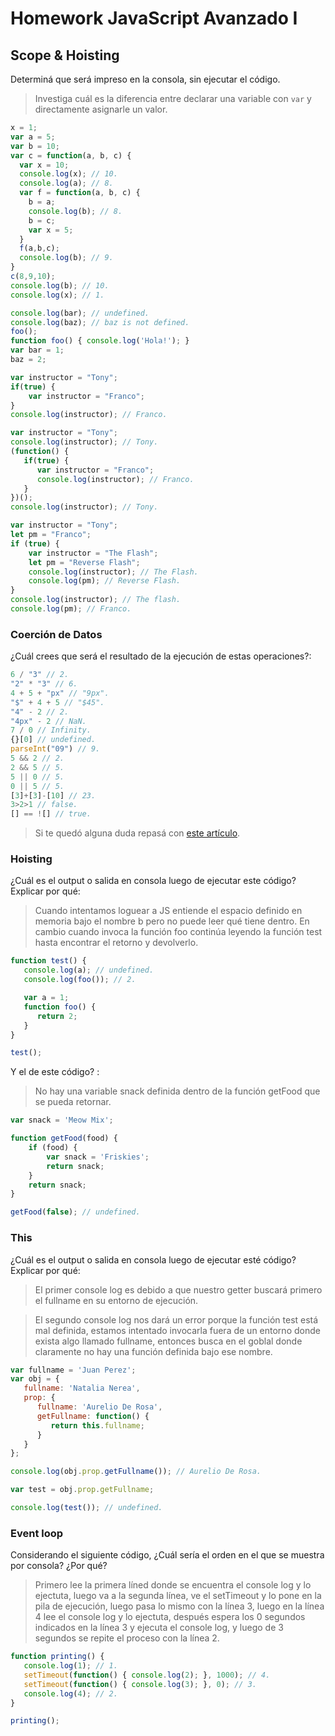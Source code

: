 
# Homework JavaScript Avanzado I

## Scope & Hoisting

Determiná que será impreso en la consola, sin ejecutar el código.

> Investiga cuál es la diferencia entre declarar una variable con `var` y directamente asignarle un valor.

```javascript
x = 1;
var a = 5;
var b = 10;
var c = function(a, b, c) {
  var x = 10;
  console.log(x); // 10.
  console.log(a); // 8.
  var f = function(a, b, c) {
    b = a;
    console.log(b); // 8.
    b = c;
    var x = 5;
  }
  f(a,b,c);
  console.log(b); // 9.
}
c(8,9,10);
console.log(b); // 10.
console.log(x); // 1.
```

```javascript
console.log(bar); // undefined.
console.log(baz); // baz is not defined.
foo();
function foo() { console.log('Hola!'); }
var bar = 1;
baz = 2;
```

```javascript
var instructor = "Tony";
if(true) {
    var instructor = "Franco";
}
console.log(instructor); // Franco.
```

```javascript
var instructor = "Tony";
console.log(instructor); // Tony.
(function() {
   if(true) {
      var instructor = "Franco";
      console.log(instructor); // Franco.
   }
})();
console.log(instructor); // Tony.
```

```javascript
var instructor = "Tony";
let pm = "Franco";
if (true) {
    var instructor = "The Flash";
    let pm = "Reverse Flash";
    console.log(instructor); // The Flash.
    console.log(pm); // Reverse Flash.
}
console.log(instructor); // The flash.
console.log(pm); // Franco.
```
### Coerción de Datos

¿Cuál crees que será el resultado de la ejecución de estas operaciones?:

```javascript
6 / "3" // 2.
"2" * "3" // 6.
4 + 5 + "px" // "9px".
"$" + 4 + 5 // "$45".
"4" - 2 // 2.
"4px" - 2 // NaN.
7 / 0 // Infinity.
{}[0] // undefined.
parseInt("09") // 9.
5 && 2 // 2.
2 && 5 // 5.
5 || 0 // 5.
0 || 5 // 5.
[3]+[3]-[10] // 23.
3>2>1 // false.
[] == ![] // true.
```

> Si te quedó alguna duda repasá con [este artículo](http://javascript.info/tutorial/object-conversion).


### Hoisting

¿Cuál es el output o salida en consola luego de ejecutar este código? Explicar por qué:

> Cuando intentamos loguear a JS entiende el espacio definido en memoria bajo el nombre b pero no puede leer qué tiene dentro. En cambio cuando invoca la función foo continúa leyendo la función test hasta encontrar el retorno y devolverlo.

```javascript
function test() {
   console.log(a); // undefined.
   console.log(foo()); // 2.

   var a = 1;
   function foo() {
      return 2;
   }
}

test();
```

Y el de este código? :

> No hay una variable snack definida dentro de la función getFood que se pueda retornar.

```javascript
var snack = 'Meow Mix';

function getFood(food) {
    if (food) {
        var snack = 'Friskies';
        return snack; 
    }
    return snack; 
}

getFood(false); // undefined.
```


### This

¿Cuál es el output o salida en consola luego de ejecutar esté código? Explicar por qué:

> El primer console log es debido a que nuestro getter buscará primero el fullname en su entorno de ejecución.

> El segundo console log nos dará un error porque la función test está mal definida, estamos intentado invocarla fuera de un entorno donde exista algo llamado fullname, entonces busca en el goblal donde claramente no hay una función definida bajo ese nombre.

```javascript
var fullname = 'Juan Perez';
var obj = {
   fullname: 'Natalia Nerea',
   prop: {
      fullname: 'Aurelio De Rosa',
      getFullname: function() {
         return this.fullname;
      }
   }
};

console.log(obj.prop.getFullname()); // Aurelio De Rosa.

var test = obj.prop.getFullname;

console.log(test()); // undefined.
```

### Event loop

Considerando el siguiente código, ¿Cuál sería el orden en el que se muestra por consola? ¿Por qué?

> Primero lee la primera líned donde se encuentra el console log y lo ejectuta, luego va a la segunda línea, ve el setTimeout y lo pone en la pila de ejecución, luego pasa lo mismo con la línea 3, luego en la línea 4 lee el console log y lo ejectuta, después espera los 0 segundos indicados en la línea 3 y ejecuta el console log, y luego de 3 segundos se repite el proceso con la línea 2. 

```javascript
function printing() {
   console.log(1); // 1.
   setTimeout(function() { console.log(2); }, 1000); // 4.
   setTimeout(function() { console.log(3); }, 0); // 3.
   console.log(4); // 2.
}

printing();
```
